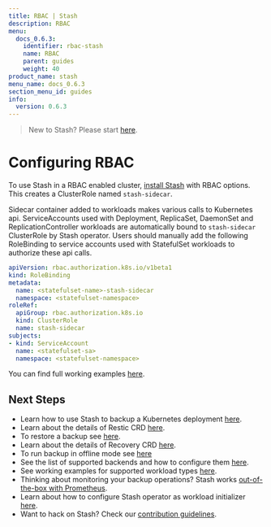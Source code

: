 ```yaml
---
title: RBAC | Stash
description: RBAC
menu:
  docs_0.6.3:
    identifier: rbac-stash
    name: RBAC
    parent: guides
    weight: 40
product_name: stash
menu_name: docs_0.6.3
section_menu_id: guides
info:
  version: 0.6.3
---
```


> New to Stash? Please start [here](/docs/0.6.3/concepts/README).

# Configuring RBAC

To use Stash in a RBAC enabled cluster, [install Stash](/docs/0.6.3/setup/install) with RBAC options. This creates a ClusterRole named `stash-sidecar`.

Sidecar container added to workloads makes various calls to Kubernetes api. ServiceAccounts used with Deployment, ReplicaSet, DaemonSet and ReplicationController workloads are automatically bound to `stash-sidecar` ClusterRole by Stash operator. Users should manually add the following RoleBinding to service accounts used with StatefulSet workloads to authorize these api calls.

```yaml
apiVersion: rbac.authorization.k8s.io/v1beta1
kind: RoleBinding
metadata:
  name: <statefulset-name>-stash-sidecar
  namespace: <statefulset-namespace>
roleRef:
  apiGroup: rbac.authorization.k8s.io
  kind: ClusterRole
  name: stash-sidecar
subjects:
- kind: ServiceAccount
  name: <statefulset-sa>
  namespace: <statefulset-namespace>
```

You can find full working examples [here](/docs/0.6.3/guides/workloads).

## Next Steps

- Learn how to use Stash to backup a Kubernetes deployment [here](/docs/0.6.3/guides/backup).
- Learn about the details of Restic CRD [here](/docs/0.6.3/concepts/crds/restic).
- To restore a backup see [here](/docs/0.6.3/guides/restore).
- Learn about the details of Recovery CRD [here](/docs/0.6.3/concepts/crds/recovery).
- To run backup in offline mode see [here](/docs/0.6.3/guides/offline_backup)
- See the list of supported backends and how to configure them [here](/docs/0.6.3/guides/backends).
- See working examples for supported workload types [here](/docs/0.6.3/guides/workloads).
- Thinking about monitoring your backup operations? Stash works [out-of-the-box with Prometheus](/docs/0.6.3/guides/monitoring).
- Learn about how to configure Stash operator as workload initializer [here](/docs/0.6.3/guides/initializer).
- Want to hack on Stash? Check our [contribution guidelines](/docs/0.6.3/CONTRIBUTING).
